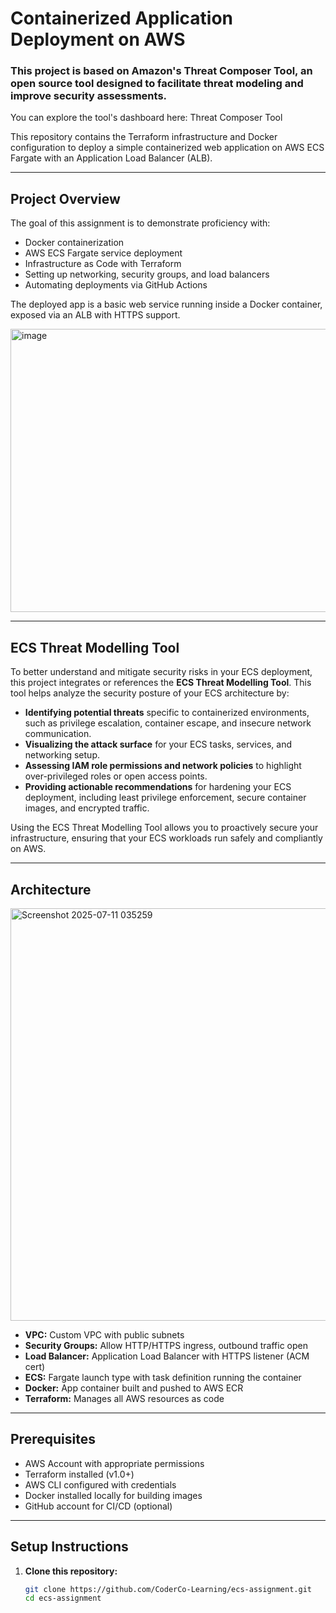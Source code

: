 # Containerized Application Deployment on AWS

### This project is based on Amazon's Threat Composer Tool, an open source tool designed to facilitate threat modeling and improve security assessments. 
You can explore the tool's dashboard here: Threat Composer Tool



This repository contains the Terraform infrastructure and Docker configuration to deploy a simple containerized web application on AWS ECS Fargate with an Application Load Balancer (ALB).

---

## Project Overview

The goal of this assignment is to demonstrate proficiency with:

- Docker containerization  
- AWS ECS Fargate service deployment  
- Infrastructure as Code with Terraform  
- Setting up networking, security groups, and load balancers  
- Automating deployments via GitHub Actions  

The deployed app is a basic web service running inside a Docker container, exposed via an ALB with HTTPS support.

<img width="737" height="453" alt="image" src="https://github.com/user-attachments/assets/d934ee33-725d-4cc6-bb7e-f064d06489c6" />

---

## ECS Threat Modelling Tool

To better understand and mitigate security risks in your ECS deployment, this project integrates or references the **ECS Threat Modelling Tool**. This tool helps analyze the security posture of your ECS architecture by:

- **Identifying potential threats** specific to containerized environments, such as privilege escalation, container escape, and insecure network communication.  
- **Visualizing the attack surface** for your ECS tasks, services, and networking setup.  
- **Assessing IAM role permissions and network policies** to highlight over-privileged roles or open access points.  
- **Providing actionable recommendations** for hardening your ECS deployment, including least privilege enforcement, secure container images, and encrypted traffic.  

Using the ECS Threat Modelling Tool allows you to proactively secure your infrastructure, ensuring that your ECS workloads run safely and compliantly on AWS.

---

## Architecture


<img width="622" height="660" alt="Screenshot 2025-07-11 035259" src="https://github.com/user-attachments/assets/1dbafd67-a47e-4a82-9743-be4e5946d261" />

             

- **VPC:** Custom VPC with public subnets  
- **Security Groups:** Allow HTTP/HTTPS ingress, outbound traffic open  
- **Load Balancer:** Application Load Balancer with HTTPS listener (ACM cert)  
- **ECS:** Fargate launch type with task definition running the container  
- **Docker:** App container built and pushed to AWS ECR  
- **Terraform:** Manages all AWS resources as code  

---

## Prerequisites

- AWS Account with appropriate permissions  
- Terraform installed (v1.0+)  
- AWS CLI configured with credentials  
- Docker installed locally for building images  
- GitHub account for CI/CD (optional)

---

## Setup Instructions

1. **Clone this repository:**

   ```bash
   git clone https://github.com/CoderCo-Learning/ecs-assignment.git
   cd ecs-assignment

